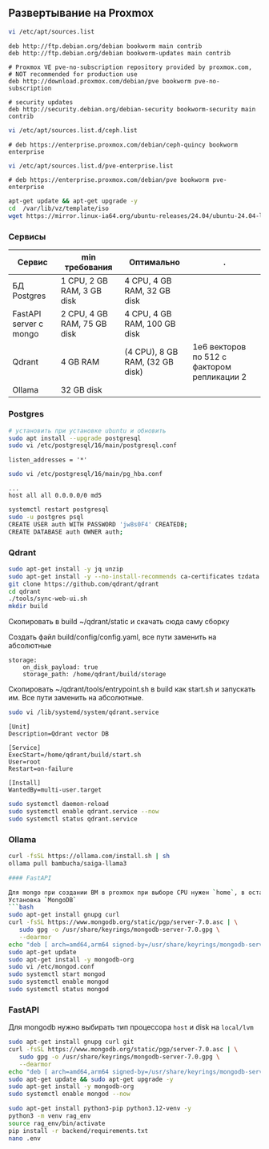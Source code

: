 ## Развертывание на Proxmox

```bash
vi /etc/apt/sources.list
```
```
deb http://ftp.debian.org/debian bookworm main contrib
deb http://ftp.debian.org/debian bookworm-updates main contrib

# Proxmox VE pve-no-subscription repository provided by proxmox.com,
# NOT recommended for production use
deb http://download.proxmox.com/debian/pve bookworm pve-no-subscription

# security updates
deb http://security.debian.org/debian-security bookworm-security main contrib
``` 
```bash
vi /etc/apt/sources.list.d/ceph.list
```
```
# deb https://enterprise.proxmox.com/debian/ceph-quincy bookworm enterprise
```
```bash
vi /etc/apt/sources.list.d/pve-enterprise.list
```
```
# deb https://enterprise.proxmox.com/debian/pve bookworm pve-enterprise
```
```bash
apt-get update && apt-get upgrade -y
cd  /var/lib/vz/template/iso 
wget https://mirror.linux-ia64.org/ubuntu-releases/24.04/ubuntu-24.04-live-server-amd64.iso
```

### Сервисы

| Сервис                 | min требования              | Оптимально                      | .                                           | 
|------------------------|-----------------------------|---------------------------------|---------------------------------------------|
| БД Postgres            | 1 CPU, 2 GB RAM, 3 GB disk  | 4 CPU, 4 GB RAM, 32 GB disk     |                                             |
| FastAPI server с mongo | 2 CPU, 4 GB RAM, 75 GB disk | 4 CPU, 4 GB RAM, 100 GB disk    |                                             |
| Qdrant                 | 4 GB RAM                    | (4 CPU), 8 GB RAM, (32 GB disk) | 1e6 векторов по 512 с фактором репликации 2 | 
| Ollama                 | 32 GB disk                  |                                 |

### Postgres

```bash
# установить при установке ubuntu и обновить
sudo apt install --upgrade postgresql
sudo vi /etc/postgresql/16/main/postgresql.conf
```
``` 
listen_addresses = '*'
```
```bash
sudo vi /etc/postgresql/16/main/pg_hba.conf
```
```
... 
host all all 0.0.0.0/0 md5
``` 
```bash
systemctl restart postgresql
sudo -u postgres psql
CREATE USER auth WITH PASSWORD 'jw8s0F4' CREATEDB;
CREATE DATABASE auth OWNER auth;
```

### Qdrant

```bash
sudo apt-get install -y jq unzip
sudo apt-get install -y --no-install-recommends ca-certificates tzdata libunwind8
git clone https://github.com/qdrant/qdrant
cd qdrant
./tools/sync-web-ui.sh
mkdir build
```
Скопировать в build ~/qdrant/static и скачать сюда саму сборку

Создать файл build/config/config.yaml, все пути заменить на абсолютные
```
storage:
    on_disk_payload: true
    storage_path: /home/qdrant/build/storage
```
Скопировать ~/qdrant/tools/entrypoint.sh в build как start.sh и запускать им.
Все пути заменить на абсолютные.

```bash
sudo vi /lib/systemd/system/qdrant.service
```
```
[Unit]
Description=Qdrant vector DB

[Service]
ExecStart=/home/qdrant/build/start.sh
User=root
Restart=on-failure

[Install]
WantedBy=multi-user.target
```
```bash
sudo systemctl daemon-reload
sudo systemctl enable qdrant.service --now
sudo systemctl status qdrant.service
```

### Ollama

```bash
curl -fsSL https://ollama.com/install.sh | sh
ollama pull bambucha/saiga-llama3

#### FastAPI

Для mongo при создании ВМ в proxmox при выборе CPU нужен `home`, в остальных случаях можно `kvm64`
Установка `MongoDB`
```bash
sudo apt-get install gnupg curl
curl -fsSL https://www.mongodb.org/static/pgp/server-7.0.asc | \
   sudo gpg -o /usr/share/keyrings/mongodb-server-7.0.gpg \
   --dearmor
echo "deb [ arch=amd64,arm64 signed-by=/usr/share/keyrings/mongodb-server-7.0.gpg ] https://repo.mongodb.org/apt/ubuntu jammy/mongodb-org/7.0 multiverse" | sudo tee /etc/apt/sources.list.d/mongodb-org-7.0.list
sudo apt-get update
sudo apt-get install -y mongodb-org
sudo vi /etc/mongod.conf
sudo systemctl start mongod
sudo systemctl enable mongod
sudo systemctl status mongod
```

### FastAPI

Для mongodb нужно выбирать тип процессора `host` и disk      на `local/lvm`
```bash
sudo apt-get install gnupg curl git
curl -fsSL https://www.mongodb.org/static/pgp/server-7.0.asc | \
   sudo gpg -o /usr/share/keyrings/mongodb-server-7.0.gpg \
   --dearmor
echo "deb [ arch=amd64,arm64 signed-by=/usr/share/keyrings/mongodb-server-7.0.gpg ] https://repo.mongodb.org/apt/ubuntu jammy/mongodb-org/7.0 multiverse" | sudo tee /etc/apt/sources.list.d/mongodb-org-7.0.list
sudo apt-get update && sudo apt-get upgrade -y
sudo apt-get install -y mongodb-org
sudo systemctl enable mongod --now
```

```bash
sudo apt-get install python3-pip python3.12-venv -y
python3 -m venv rag_env
source rag_env/bin/activate
pip install -r backend/requirements.txt
nano .env
```